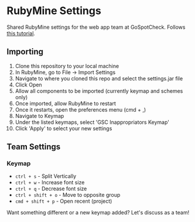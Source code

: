 # RubyMine Settings

Shared RubyMine settings for the web app team at GoSpotCheck. Follows [this tutorial](https://www.jetbrains.com/help/ruby/2016.2/customizing-profiles.html).

## Importing

1. Clone this repository to your local machine
2. In RubyMine, go to File -> Import Settings
3. Navigate to where you cloned this repo and select the settings.jar file
4. Click Open
5. Allow all components to be imported (currently keymap and schemes only)
6. Once imported, allow RubyMine to restart
7. Once it restarts, open the preferences menu (cmd + ,)
8. Navigate to Keymap
9. Under the listed keymaps, select 'GSC Inappropriators Keymap'
10. Click 'Apply' to select your new settings

## Team Settings

### Keymap

* `ctrl + s` - Split Vertically
* `ctrl + w` - Increase font size
* `ctrl + q` - Decrease font size
* `ctrl + shift + o` - Move to opposite group
* `cmd + shift + p` - Open recent (project)

Want something different or a new keymap added? Let's discuss as a team!
